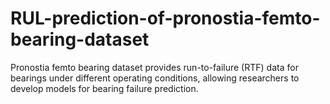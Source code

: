 # RUL-prediction-of-pronostia-femto-bearing-dataset
Pronostia femto bearing dataset provides run-to-failure (RTF) data for bearings under different operating conditions, allowing researchers to develop models for bearing failure prediction.
